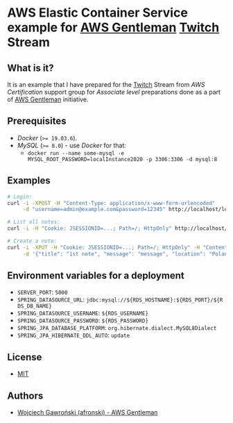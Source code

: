 # AWS Elastic Container Service example for [AWS Gentleman](https://awsgentleman.com/category/aws-cdk/) [Twitch](https://twitch.tv/afronski) Stream

## What is it?

It is an example that I have prepared for the [Twitch](https://twitch.tv/afronski) Stream from *AWS Certification* support group for *Associate level* preparations done as a part of [AWS Gentleman](https://awsgentleman.com) initiative.

## Prerequisites

- *Docker* (`>= 19.03.6`).
- *MySQL* (`>= 8.0`) - use *Docker* for that:
    - `docker run --name some-mysql -e MYSQL_ROOT_PASSWORD=localInstance2020 -p 3306:3306 -d mysql:8`

## Examples

```bash
# Login:
curl -i -XPOST -H "Content-Type: application/x-www-form-urlencoded"        \
     -d "username=admin@example.com&password=12345" http://localhost/login

# List all notes:
curl -i -H "Cookie: JSESSIONID=...; Path=/; HttpOnly" http://localhost/notes

# Create a note:
curl -i -XPUT -H "Cookie: JSESSIONID=...; Path=/; HttpOnly" -H "Content-Type: application/json"    \
     -d '{"title": "1st note", "message": "message", "location": "Poland"}' http://localhost/notes
```

## Environment variables for a deployment

- `SERVER_PORT`: `5000`
- `SPRING_DATASOURCE_URL`: `jdbc:mysql://${RDS_HOSTNAME}:${RDS_PORT}/${RDS_DB_NAME}`
- `SPRING_DATASOURCE_USERNAME`: `${RDS_USERNAME}`
- `SPRING_DATASOURCE_PASSWORD`: `${RDS_PASSWORD}`
- `SPRING_JPA_DATABASE_PLATFORM`: `org.hibernate.dialect.MySQL8Dialect`
- `SPRING_JPA_HIBERNATE_DDL_AUTO`: `update`

## License

- [MIT](LICENSE.md)

## Authors

- [Wojciech Gawroński (afronski) - AWS Gentleman](https://github.com/afronski)
